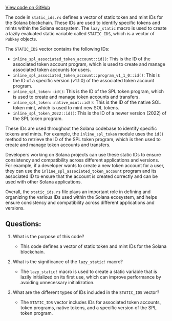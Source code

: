 [View code on GitHub](https://github.com/solana-labs/solana/blob/master/runtime/src/static_ids.rs)

The code in `static_ids.rs` defines a vector of static token and mint IDs for the Solana blockchain. These IDs are used to identify specific tokens and mints within the Solana ecosystem. The `lazy_static` macro is used to create a lazily evaluated static variable called `STATIC_IDS`, which is a vector of `Pubkey` objects.

The `STATIC_IDS` vector contains the following IDs:
- `inline_spl_associated_token_account::id()`: This is the ID of the associated token account program, which is used to create and manage associated token accounts for users.
- `inline_spl_associated_token_account::program_v1_1_0::id()`: This is the ID of a specific version (v1.1.0) of the associated token account program.
- `inline_spl_token::id()`: This is the ID of the SPL token program, which is used to create and manage token accounts and transfers.
- `inline_spl_token::native_mint::id()`: This is the ID of the native SOL token mint, which is used to mint new SOL tokens.
- `inline_spl_token_2022::id()`: This is the ID of a newer version (2022) of the SPL token program.

These IDs are used throughout the Solana codebase to identify specific tokens and mints. For example, the `inline_spl_token` module uses the `id()` method to retrieve the ID of the SPL token program, which is then used to create and manage token accounts and transfers.

Developers working on Solana projects can use these static IDs to ensure consistency and compatibility across different applications and versions. For example, if a developer wants to create a new token account for a user, they can use the `inline_spl_associated_token_account` program and its associated ID to ensure that the account is created correctly and can be used with other Solana applications.

Overall, the `static_ids.rs` file plays an important role in defining and organizing the various IDs used within the Solana ecosystem, and helps ensure consistency and compatibility across different applications and versions.
## Questions: 
 1. What is the purpose of this code?
    - This code defines a vector of static token and mint IDs for the Solana blockchain.

2. What is the significance of the `lazy_static!` macro?
    - The `lazy_static!` macro is used to create a static variable that is lazily initialized on its first use, which can improve performance by avoiding unnecessary initialization.

3. What are the different types of IDs included in the `STATIC_IDS` vector?
    - The `STATIC_IDS` vector includes IDs for associated token accounts, token programs, native tokens, and a specific version of the SPL token program.